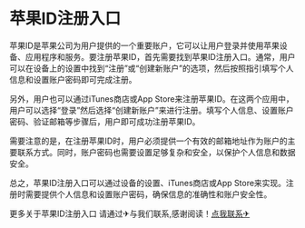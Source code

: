 # 苹果ID注册入口

苹果ID是苹果公司为用户提供的一个重要账户，它可以让用户登录并使用苹果设备、应用程序和服务。要注册苹果ID，首先需要找到苹果ID注册入口。通常，用户可以在设备上的设置中找到“注册”或“创建新账户”的选项，然后按照指引填写个人信息和设置账户密码即可完成注册。

另外，用户也可以通过iTunes商店或App Store来注册苹果ID。在这两个应用中，用户可以选择“登录”然后选择“创建新账户”来进行注册。填写个人信息、设置账户密码、验证邮箱等步骤后，用户即可成功注册苹果ID。

需要注意的是，在注册苹果ID时，用户必须提供一个有效的邮箱地址作为账户的主要联系方式。同时，账户密码也需要设置足够复杂和安全，以保护个人信息和数据安全。

总之，苹果ID注册入口可以通过设备的设置、iTunes商店或App Store来实现。注册时需要提供个人信息和设置账户密码，确保信息的准确性和账户安全性。

更多关于苹果ID注册入口 请通过✈与我们联系,感谢阅读！[点我联系✈](https://ad.G208.com)